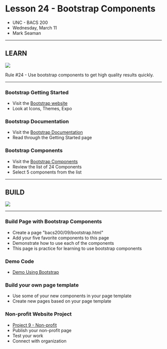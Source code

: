 # Lesson 24 - Bootstrap Components
* UNC - BACS 200
* Wednesday, March 11
* Mark Seaman


---

## LEARN

![](img/Bear_Logo.png)

Rule #24 - Use bootstrap components to get high quality results quickly.

---


### Bootstrap Getting Started
* Visit the [Bootstrap website](https://getbootstrap.com)
* Look at Icons, Themes, Expo


### Bootstrap Documentation
* Visit the [Bootstrap Documentation](https://getbootstrap.com/docs/4.4/getting-started/introduction/)
* Read through the Getting Started page


### Bootstrap Components
* Visit the [Bootstrap Components](https://getbootstrap.com/docs/4.4/components)
* Review the list of 24 Components
* Select 5 components from the list


---

## BUILD

![](img/Bear_Logo.png)

---

### Build Page with Bootstrap Components
* Create a page "bacs200/09/bootstrap.html"
* Add your five favorite components to this page
* Demonstrate how to use each of the components
* This page is practice for learning to use bootstrap components


### Demo Code
* [Demo Using Bootstrap](https://unco-bacs.org/bacs200/09)


### Build your own page template
* Use some of your new components in your page template
* Create new pages based on your page template


### Non-profit Website Project
* [Project 9 - Non-profit](/unc/bacs200/project/09)
* Publish your non-profit page
* Test your work
* Connect with organization

